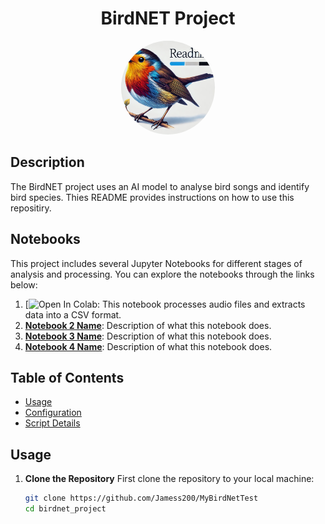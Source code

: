 <div align="center">
  <h1>BirdNET Project</h1>
  <p><img src="Files/img/bird_readme.png" alt="BirdNET Banner" style="border-radius: 50%; width: 150px; height: 150px; object-fit: cover;"></p>
</div>

## Description
The BirdNET project uses an AI model to analyse bird songs and identify bird species. Thies README provides instructions on how to use this repositiry.

## Notebooks

This project includes several Jupyter Notebooks for different stages of analysis and processing. You can explore the notebooks through the links below:

1. [![Open In Colab](https://colab.research.google.com/drive/1ofIgH6WYTRZxlmmCn-0VmR4ZYu8mSlAA?usp=sharing): This notebook processes audio files and extracts data into a CSV format.
2. **[Notebook 2 Name](https://colab.research.google.com/drive/your-notebook-id)**: Description of what this notebook does.
3. **[Notebook 3 Name](https://colab.research.google.com/drive/your-notebook-id)**: Description of what this notebook does.
4. **[Notebook 4 Name](https://colab.research.google.com/drive/your-notebook-id)**: Description of what this notebook does.


## Table of Contents
- [Usage](#usage)
- [Configuration](#configuration)
- [Script Details](#script-details)


## Usage
1. **Clone the Repository**
First clone the repository to your local machine:
   ```sh
   git clone https://github.com/Jamess200/MyBirdNetTest
   cd birdnet_project
   ```
